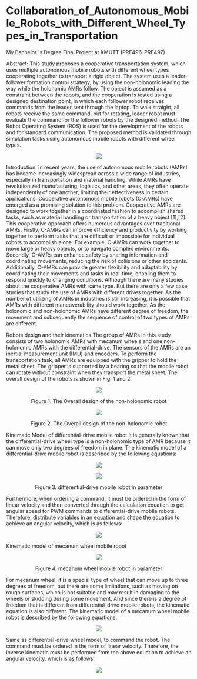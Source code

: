 # Collaboration_of_Autonomous_Mobile_Robots_with_Different_Wheel_Types_in_Transportation
My Bachelor 's Degree Final Project at KMUTT (PRE496-PRE497)


Abstract: This study proposes a cooperative transportation system, which uses multiple autonomous mobile robots with different wheel types cooperating together to transport a rigid object. The system uses a leader-follower formation control strategy, by using the non-holonomic leading the way while the holonomic AMRs follow. The object is assumed as a constraint between the robots, and the cooperation is tested using a designed destination point, in which each follower robot receives commands from the leader sent through the laptop. To walk straight, all robots receive the same command, but for rotating, leader robot must evaluate the command for the follower robots by the designed method. The Robot Operating System (ROS) is used for the development of the robots and for standard communication. The proposed method is validated through simulation tasks using autonomous mobile robots with different wheel types.

<p align="center">
  <img  src="https://github.com/SPACEWALKER31552/Collaboration_of_Autonomous_Mobile_Robots_with_Different_Wheel_Types_in_Transportation/assets/109845426/a8e6ddb6-1065-4dc0-9810-7afb1c9119a4">
</p>

Introduction: In recent years, the use of autonomous mobile robots (AMRs) has become increasingly widespread across a wide range of industries, especially in transportation and material handling. While AMRs have revolutionized manufacturing, logistics, and other areas, they often operate independently of one another, limiting their effectiveness in certain applications. Cooperative autonomous mobile robots (C-AMRs) have emerged as a promising solution to this problem. Cooperative AMRs are designed to work together in a coordinated fashion to accomplish shared tasks, such as material handling or transportation of a heavy object [1],[2]. This cooperative approach offers numerous advantages over traditional AMRs. Firstly, C-AMRs can improve efficiency and productivity by working together to perform tasks that are difficult or impossible for individual robots to accomplish alone. For example, C-AMRs can work together to move large or heavy objects, or to navigate complex environments. Secondly, C-AMRs can enhance safety by sharing information and coordinating movements, reducing the risk of collisions or other accidents. Additionally, C-AMRs can provide greater flexibility and adaptability by coordinating their movements and tasks in real-time, enabling them to respond quickly to changing conditions.
Although there are many studies about the cooperative AMRs with same type. But there are only a few case studies that study the use of AMRs with different drives together. As the number of utilizing of AMRs in industries is still increasing, it is possible that AMRs with different maneuverability should work together. As the holonomic and non-holonomic AMRs have different degree of freedom, the movement and subsequently the sequence of control of two types of AMRs are different.

Robots design and their kinematics
The group of AMRs in this study consists of two holonomic AMRs with mecanum wheels and one non-holonomic AMRs with the differential-drive. The sensors of the AMRs are an inertial measurement unit (IMU) and encoders. To perform the transportation task, all AMRs are equipped with the gripper to hold the metal sheet. The gripper is supported by a bearing so that the mobile robot can rotate without constraint when they transport the metal sheet. The overall design of the robots is shown in Fig. 1 and 2.

 
<p align="center">
  <img  src="https://github.com/SPACEWALKER31552/Collaboration_of_Autonomous_Mobile_Robots_with_Different_Wheel_Types_in_Transportation/assets/109845426/743a787f-a58c-448d-848a-5ee7d504901a">
</p>
<p align="center">
Figure 1. The Overall design of the non-holonomic robot
</p>

 
<p align="center">
  <img  src="https://github.com/SPACEWALKER31552/Collaboration_of_Autonomous_Mobile_Robots_with_Different_Wheel_Types_in_Transportation/assets/109845426/400eea55-fbfe-43a9-8811-e44eb573720e">
</p>
<p align="center">
Figure 2. The Overall design of the non-holonomic robot
</p>

Kinematic Model of differential-drive mobile robot
It is generally known that the differential-drive wheel type is a non-holonomic type of AMR because it can move only two degrees of freedom in plane. The kinematic model of a differential-drive mobile robot is described by the following equations:


<p align="center">
  <img  src="https://github.com/SPACEWALKER31552/Collaboration_of_Autonomous_Mobile_Robots_with_Different_Wheel_Types_in_Transportation/assets/109845426/d0913718-4d20-44ae-b42b-68ce0a39ecef">
</p>

 <p align="center">
 <img  src="https://github.com/SPACEWALKER31552/Collaboration_of_Autonomous_Mobile_Robots_with_Different_Wheel_Types_in_Transportation/assets/109845426/003a9526-d87f-4d01-8cba-22e01b6f4853">
</p>

 <p align="center">
Figure 3. differential-drive mobile robot in parameter
</p>



Furthermore, when ordering a command, it must be ordered in the form of linear velocity and then converted through the calculation equation to get angular speed for PWM commands to differential-drive mobile robots. Therefore, distribute variables in an equation and shape the equation to achieve an angular velocity, which is as follows:


 <p align="center">
 <img  src="https://github.com/SPACEWALKER31552/Collaboration_of_Autonomous_Mobile_Robots_with_Different_Wheel_Types_in_Transportation/assets/109845426/7ea4f69f-26f9-4942-a714-7ddf09aeab3d">
</p>


Kinematic model of mecanum wheel mobile robot

 <p align="center">
<img src="https://github.com/SPACEWALKER31552/Collaboration_of_Autonomous_Mobile_Robots_with_Different_Wheel_Types_in_Transportation/assets/109845426/40e2bdc5-0957-46e8-9d66-cdfa931fc496">
</p>

 <p align="center">
Figure 4. mecanum wheel mobile robot in parameter
</p>
For mecanum wheel, it is a special type of wheel that can move up to three degrees of freedom, but there are some limitations, such as moving on rough surfaces, which is not suitable and may result in damaging to the wheels or skidding during some movement. And since there is a degree of freedom that is different from differential-drive mobile robots, the kinematic equation is also different. The kinematic model of a mecanum wheel mobile robot is described by the following equations:

 <p align="center">
<img src="https://github.com/SPACEWALKER31552/Collaboration_of_Autonomous_Mobile_Robots_with_Different_Wheel_Types_in_Transportation/assets/109845426/9a127e33-0139-46a9-bbe4-3766eff99c98">
</p>



Same as differential-drive wheel model, to command the robot. The command must be ordered in the form of linear velocity. Therefore, the inverse kinematic must be performed from the above equation to achieve an angular velocity, which is as follows:

 <p align="center">
<img src="https://github.com/SPACEWALKER31552/Collaboration_of_Autonomous_Mobile_Robots_with_Different_Wheel_Types_in_Transportation/assets/109845426/60faa003-b5ee-4232-ba8d-f3ba0a055f4f">
</p>

